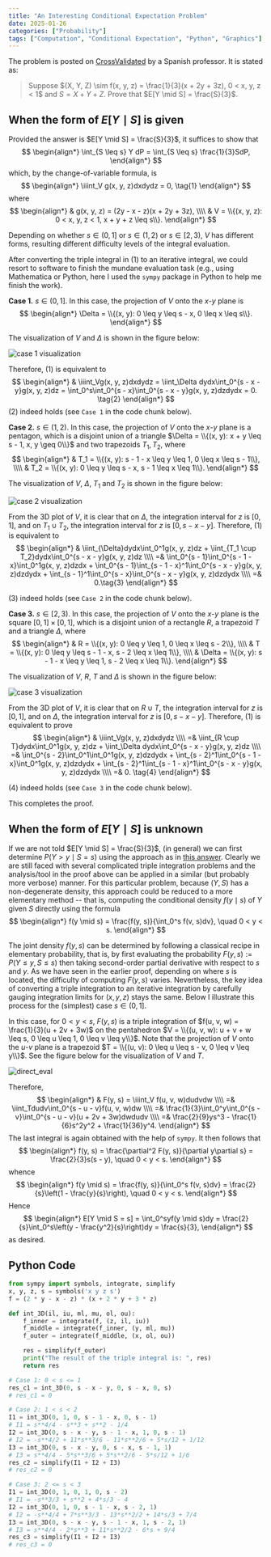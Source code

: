 ```yaml
---
title: "An Interesting Conditional Expectation Problem"
date: 2025-01-26
categories: ["Probability"]
tags: ["Computation", "Conditional Expectation", "Python", "Graphics"]
---
```


The problem is posted on [CrossValidated](https://stats.stackexchange.com/questions/660531/conditional-expectation-when-there-are-no-symmetries) by a Spanish professor. It is stated as:

> Suppose $(X, Y, Z) \sim f(x, y, z) = \frac{1}{3}(x + 2y + 3z), 0 < x, y, z < 1$ and $S = X + Y + Z$. Prove that $E[Y \mid S] = \frac{S}{3}$. 

## When the form of $E[Y \mid S]$ is given
Provided the answer is $E[Y \mid S] = \frac{S}{3}$, it suffices to show that 
$$
\begin{align*}
\int_{S \leq s} Y dP = \int_{S \leq s} \frac{1}{3}SdP,
\end{align*}
$$
which, by the change-of-variable formula, is
$$
\begin{align*}
\iiint_V g(x, y, z)dxdydz = 0, \tag{1}
\end{align*}
$$
where 
$$
\begin{align*}
& g(x, y, z) = (2y - x - z)(x + 2y + 3z), \\\\
& V = \\{(x, y, z): 0 < x, y, z < 1, x + y + z \leq s\\}.
\end{align*}
$$

Depending on whether $s \in (0, 1]$ or $s \in (1, 2)$ or $s \in [2, 3)$, $V$ has different forms, resulting different difficulty levels of the integral evaluation.

After converting the triple integral in $(1)$ to an iterative integral, we could resort to software to finish the mundane evaluation task (e.g., using Mathematica or Python, here I used the `sympy` package in Python to help me finish the work).

**Case 1.** $s \in (0, 1]$. In this case, the projection of $V$ onto the $x$-$y$ plane is 
$$
\begin{align*}
\Delta = \\{(x, y): 0 \leq y \leq s - x, 0 \leq x \leq s\\}.
\end{align*}
$$

The visualization of $V$ and $\Delta$ is shown in the figure below:

![case 1 visualization](/ZX_BLOG/images/2025/case_1.png)

<!-- 
<p align="center">
  <img src="/images/2025/case_1.png" alt="case 1 visualization" style="display: block; margin: 0 auto;" width="500"/>
</p>
-->

Therefore, $(1)$ is equivalent to
$$
\begin{align*}
& \iiint_Vg(x, y, z)dxdydz = \iint_\Delta dydx\int_0^{s - x - y}g(x, y, z)dz = \int_0^s\int_0^{s - x}\int_0^{s - x - y}g(x, y, z)dzdydx = 0.  \tag{2}
\end{align*}
$$
$(2)$ indeed holds (see `Case 1` in the code chunk below).

**Case 2.** $s \in (1, 2)$. In this case, the projection of $V$ onto the $x$-$y$ plane is a pentagon, which is a disjoint union of a triangle $\Delta = \\{(x, y): x + y \leq  s - 1, x, y \geq 0\\}$ and two trapezoids $T_1, T_2$, where
$$
\begin{align*}
& T_1 = \\{(x, y):  s - 1 - x \leq y \leq 1, 0 \leq x \leq s - 1\\}, \\\\
& T_2 = \\{(x, y):  0 \leq y \leq s - x, s - 1 \leq x \leq 1\\}.
\end{align*} 
$$

The visualization of $V$, $\Delta$, $T_1$ and $T_2$ is shown in the figure below:

![case 2 visualization](/ZX_BLOG/images/2025/case_2.png)


<!-- 
<p align="center">
  <img src="/images/2025/case_2.png" alt="case 2 visualization" style="display: block; margin: 0 auto;" width="500"/>
</p>
-->

From the 3D plot of $V$, it is clear that on $\Delta$, the integration interval for $z$ is $[0, 1]$, and on $T_1 \cup T_2$, the integration interval for $z$ is $[0, s - x - y]$. Therefore, $(1)$ is equivalent to
$$
\begin{align*}
& \iint_{\Delta}dydx\int_0^1g(x, y, z)dz +
\iint_{T_1 \cup T_2}dydx\int_0^{s - x - y}g(x, y, z)dz \\\\
=& \int_0^{s - 1}\int_0^{s - 1 - x}\int_0^1g(x, y, z)dzdx + \int_0^{s - 1}\int_{s - 1 - x}^1\int_0^{s - x - y}g(x, y, z)dzdydx + \int_{s - 1}^1\int_0^{s - x}\int_0^{s - x - y}g(x, y, z)dzdydx \\\\
=& 0.\tag{3}
\end{align*}
$$

$(3)$ indeed holds (see `Case 2` in the code chunk below).

**Case 3.** $s \in [2, 3)$. In this case, the projection of $V$ onto the $x$-$y$ plane is the square $[0, 1] \times [0, 1]$, which is a disjoint union of a rectangle $R$, a trapezoid $T$ and a triangle $\Delta$, where
$$
\begin{align*}
& R = \\{(x, y): 0 \leq y \leq 1, 0 \leq x \leq s - 2\\}, \\\\
& T = \\{(x, y): 0 \leq y \leq s - 1 - x, s - 2 \leq x \leq 1\\}, \\\\
& \Delta = \\{(x, y): s - 1 - x \leq y \leq 1, s - 2 \leq x \leq 1\\}.
\end{align*}
$$

The visualization of $V$, $R$, $T$ and $\Delta$ is shown in the figure below:

![case 3 visualization](/ZX_BLOG/images/2025/case_3.png)

<!-- 
<p align="center">
  <img src="/images/2025/case_3.png" alt="case 3 visualization" style="display: block; margin: 0 auto;" width="500"/>
</p>
-->

From the 3D plot of $V$, it is clear that on $R \cup T$, the integration interval for $z$ is $[0, 1]$, and on 
$\Delta$, the integration interval for $z$ is $[0, s - x - y]$. Therefore, $(1)$ is equivalent to prove
$$
\begin{align*}
& \iiint_Vg(x, y, z)dxdydz \\\\
=& \iint_{R \cup T}dydx\int_0^1g(x, y, z)dz + \iint_\Delta dydx\int_0^{s - x - y}g(x, y, z)dz \\\\
=& \int_0^{s - 2}\int_0^1\int_0^1g(x, y, z)dzdydx + \int_{s - 2}^1\int_0^{s - 1 - x}\int_0^1g(x, y, z)dzdydx + \int_{s - 2}^1\int_{s - 1 - x}^1\int_0^{s - x - y}g(x, y, z)dzdydx \\\\
=& 0. \tag{4}
\end{align*}
$$

$(4)$ indeed holds (see `Case 3` in the code chunk below). 

This completes the proof. 

## When the form of $E[Y \mid S]$ is unknown 
If we are not told $E[Y \mid S] = \frac{S}{3}$, (in general) we can first determine $P(Y > y \mid S = s)$ using the approach as in [this answer](https://stats.stackexchange.com/a/648902/20519). Clearly we are still faced with several complicated triple integration problems and the analysis/tool in the proof above can be applied in a similar (but probably more verbose) manner. For this particular problem, because $(Y, S)$ has a non-degenerate density, this approach could be reduced to a more elementary method -- that is, computing the conditional density $f(y \mid s)$ of $Y$ given $S$ directly using the formula
$$
\begin{align*}
f(y \mid s) = \frac{f(y, s)}{\int_0^s f(v, s)dv}, \quad 0 < y < s.
\end{align*}
$$

The joint density $f(y, s)$ can be determined by following a classical recipe in elementary probability, that is, by first evaluating the probability $F(y, s) := P(Y \leq y, S \leq s)$ then taking second-order partial derivative with respect to $s$ and $y$. As we have seen in the earlier proof, depending on where $s$ is located, the difficulty of computing $F(y, s)$ varies. Nevertheless, the key idea of converting a triple integration to an iterative integration by carefully gauging integration limits for $(x, y, z)$ stays the same. Below I illustrate this process for the (simplest) case $s \in (0, 1]$. 

In this case, for $0 < y < s$, $F(y, s)$ is a triple integration of $f(u, v, w) = \frac{1}{3}(u + 2v + 3w)$ on the pentahedron $V = \\{(u, v, w): u + v + w \leq s, 0 \leq u \leq 1, 0 \leq v \leq y\\}$. Note that the projection of $V$ onto the $u$-$v$ plane is a trapezoid $T = 
\\{(u, v): 0 \leq u \leq s - v, 0 \leq v \leq y\\}$. See the figure below for the visualization of $V$ and $T$. 

![direct_eval](/ZX_BLOG/images/2025/direct_eval.png)
<!-- 
<p align="center">
  <img src="/images/2025/direct_eval.png" alt="direct eval" style="display: block; margin: 0 auto;" width="500"/>
</p>
-->

Therefore,
$$
\begin{align*}
 & F(y, s) = \iiint_V f(u, v, w)dudvdw \\\\
=& \iint_Tdudv\int_0^{s - u - v}f(u, v, w)dw \\\\
=& \frac{1}{3}\int_0^y\int_0^{s - v}\int_0^{s - u - v}(u + 2v + 3w)dwdudv \\\\
=& \frac{2}{9}ys^3 - \frac{1}{6}s^2y^2 + \frac{1}{36}y^4.
\end{align*}
$$
The last integral is again obtained with the help of `sympy`. It then follows that
$$
\begin{align*}
f(y, s) = \frac{\partial^2 F(y, s)}{\partial y\partial s} = \frac{2}{3}s(s - y), \quad 0 < y < s. 
\end{align*}
$$
whence
$$
\begin{align*}
f(y \mid s) = \frac{f(y, s)}{\int_0^s f(v, s)dv} = \frac{2}{s}\left(1 - \frac{y}{s}\right), \quad 0 < y < s.
\end{align*}
$$
Hence
$$
\begin{align*}
E[Y \mid S = s] = \int_0^syf(y \mid s)dy = \frac{2}{s}\int_0^s\left(y - \frac{y^2}{s}\right)dy = \frac{s}{3},
\end{align*}
$$
as desired. 

## Python Code
```python
from sympy import symbols, integrate, simplify
x, y, z, s = symbols('x y z s')
f = (2 * y - x - z) * (x + 2 * y + 3 * z)

def int_3D(il, iu, ml, mu, ol, ou):
    f_inner = integrate(f, (z, il, iu)) 
    f_middle = integrate(f_inner, (y, ml, mu))
    f_outer = integrate(f_middle, (x, ol, ou))

    res = simplify(f_outer)
    print("The result of the triple integral is: ", res)
    return res

# Case 1: 0 < s <= 1
res_c1 = int_3D(0, s - x - y, 0, s - x, 0, s)
# res_c1 = 0

# Case 2: 1 < s < 2
I1 = int_3D(0, 1, 0, s - 1 - x, 0, s - 1) 
# I1 = s**4/4 - s**3 + s**2 - 1/4
I2 = int_3D(0, s - x - y, s - 1 - x, 1, 0, s - 1) 
# I2 = -s**4/2 + 11*s**3/6 - 11*s**2/6 + 5*s/12 + 1/12
I3 = int_3D(0, s - x - y, 0, s - x, s - 1, 1) 
# I3 = s**4/4 - 5*s**3/6 + 5*s**2/6 - 5*s/12 + 1/6
res_c2 = simplify(I1 + I2 + I3)
# res_c2 = 0

# Case 3: 2 <= s < 3
I1 = int_3D(0, 1, 0, 1, 0, s - 2)
# I1 = -s**3/3 + s**2 + 4*s/3 - 4
I2 = int_3D(0, 1, 0, s - 1 - x, s - 2, 1)
# I2 = -s**4/4 + 7*s**3/3 - 13*s**2/2 + 14*s/3 + 7/4
I3 = int_3D(0, s - x - y, s - 1 - x, 1, s - 2, 1)
# I3 = s**4/4 - 2*s**3 + 11*s**2/2 - 6*s + 9/4
res_c3 = simplify(I1 + I2 + I3)
# res_c3 = 0
```